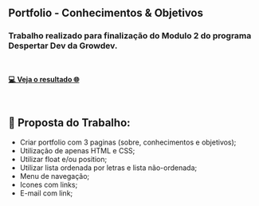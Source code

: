 ## Portfolio - Conhecimentos & Objetivos

### Trabalho realizado para finalização do Modulo 2 do programa Despertar Dev da Growdev.

<br>

<a href="https://rodrigoalveselly.github.io/portfolio-modulo2">**💻 Veja o resultado 🌐**</a>

<br>

##  📝 Proposta do Trabalho:

* Criar portfolio com 3 paginas (sobre, conhecimentos e objetivos);
* Utilização de apenas HTML e CSS;
* Utilizar float e/ou position;
* Utilizar lista ordenada por letras e lista não-ordenada;
* Menu de navegação;
* Icones com links;
* E-mail com link;

